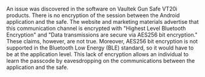 An issue was discovered in the software on Vaultek Gun Safe VT20i products. There is no encryption of the session between the Android application and the safe. The website and marketing materials advertise that this communication channel is encrypted with "Highest Level Bluetooth Encryption" and "Data transmissions are secure via AES256 bit encryption." These claims, however, are not true. Moreover, AES256 bit encryption is not supported in the Bluetooth Low Energy (BLE) standard, so it would have to be at the application level. This lack of encryption allows an individual to learn the passcode by eavesdropping on the communications between the application and the safe.